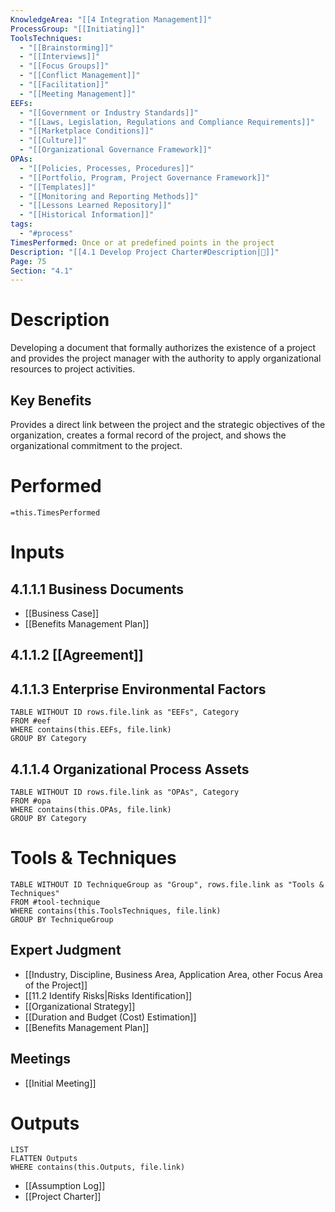 ```yaml
---
KnowledgeArea: "[[4 Integration Management]]"
ProcessGroup: "[[Initiating]]"
ToolsTechniques:
  - "[[Brainstorming]]"
  - "[[Interviews]]"
  - "[[Focus Groups]]"
  - "[[Conflict Management]]"
  - "[[Facilitation]]"
  - "[[Meeting Management]]"
EEFs:
  - "[[Government or Industry Standards]]"
  - "[[Laws, Legislation, Regulations and Compliance Requirements]]"
  - "[[Marketplace Conditions]]"
  - "[[Culture]]"
  - "[[Organizational Governance Framework]]"
OPAs:
  - "[[Policies, Processes, Procedures]]"
  - "[[Portfolio, Program, Project Governance Framework]]"
  - "[[Templates]]"
  - "[[Monitoring and Reporting Methods]]"
  - "[[Lessons Learned Repository]]"
  - "[[Historical Information]]"
tags:
  - "#process"
TimesPerformed: Once or at predefined points in the project
Description: "[[4.1 Develop Project Charter#Description|📝]]"
Page: 75
Section: "4.1"
---
```

# Description
Developing a document that formally authorizes the existence of a project and provides the project manager with the authority to apply organizational resources to project activities.
## Key Benefits
Provides a direct link between the project and the strategic objectives of the organization, creates a formal record of the project, and shows the organizational commitment to the project.
# Performed
`=this.TimesPerformed`
# Inputs
## 4.1.1.1 Business Documents
- [[Business Case]]
- [[Benefits Management Plan]]
## 4.1.1.2 [[Agreement]]
## 4.1.1.3 Enterprise Environmental Factors
```dataview
TABLE WITHOUT ID rows.file.link as "EEFs", Category
FROM #eef
WHERE contains(this.EEFs, file.link)
GROUP BY Category
```
## 4.1.1.4 Organizational Process Assets
```dataview
TABLE WITHOUT ID rows.file.link as "OPAs", Category
FROM #opa
WHERE contains(this.OPAs, file.link)
GROUP BY Category
```
# Tools & Techniques
```dataview
TABLE WITHOUT ID TechniqueGroup as "Group", rows.file.link as "Tools & Techniques"
FROM #tool-technique
WHERE contains(this.ToolsTechniques, file.link)
GROUP BY TechniqueGroup
```
## Expert Judgment
- [[Industry, Discipline, Business Area, Application Area, other Focus Area of the Project]]
- [[11.2 Identify Risks|Risks Identification]]
- [[Organizational Strategy]]
- [[Duration and Budget (Cost) Estimation]]
- [[Benefits Management Plan]]
## Meetings
- [[Initial Meeting]]
# Outputs
```dataview
LIST
FLATTEN Outputs
WHERE contains(this.Outputs, file.link)
```
- [[Assumption Log]]
- [[Project Charter]]